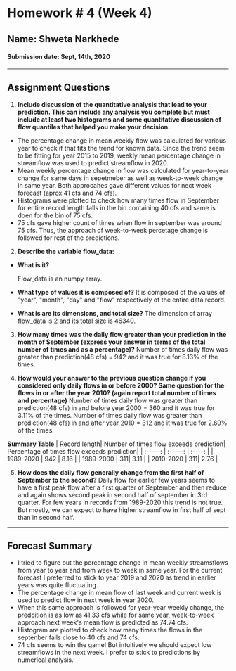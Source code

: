 # Homework # 4 (Week 4)
## Name: Shweta Narkhede
#### Submission date: Sept, 14th, 2020
___
## **Assignment Questions**

1. **Include discussion of the quantitative analysis that lead to your prediction. This can include any analysis you complete but must include at least two histograms and some quantitative discussion of flow quantiles that helped you make your decision.**

- The percentage change in mean weekly flow was calculated for various year to check if that fits the trend for known data. Since the trend seem to be fitting for year 2015 to 2019, weekly mean percentage change in streamflow was used to predict streamflow in 2020. 
- Mean weekly percentage change in flow was calculated for year-to-year change for same days in sepetmeber as well as week-to-week change in same year. Both approcahes gave different values for nect week forecast (aprox 41 cfs and 74 cfs).
- Histograms were plotted to check how many times flow in September for entire record length falls in the bin containing 40 cfs and same is doen for the bin of 75 cfs. 
- 75 cfs gave higher count of times when flow in september was around 75 cfs. Thus, the approach of week-to-week percetage change is followed for rest of the predictions.


2. **Describe the variable flow_data:**

- **What is it?**

    Flow_data is an numpy array.

- **What type of values it is composed of?**
    It is composed of the values of "year", "month", "day" and "flow" respectively of the entire data record.

- **What is are its dimensions, and total size?**
The dimension of array flow_data is 2 and its total size is 46340.

3. **How many times was the daily flow greater than your prediction in the month of September (express your answer in terms of the total number of times and as a percentage)?**
Number of times daily flow was greater than prediction(48 cfs) = 942 and it was true for 8.13% of the times. 

4. **How would your answer to the previous question change if you considered only daily flows in or before 2000? Same question for the flows in or after the year 2010? (again report total number of times and percentage)**
Number of times daily flow was greater than prediction(48 cfs) in and before year 2000 = 360 and it was true for 3.11% of the times.
Number of times daily flow was greater than prediction(48 cfs) in and after year 2010 = 312 and it was true for 2.69% of the times.

**Summary Table**
| Record length| Number of times flow exceeds prediction| Percentage of times flow exceeds prediction|
| :-----: | :-----: | :----: |
|  1989-2020 | 942  | 8.16    |
| 1989-2000   | 311| 3.11 |
| 2010-2020   | 311| 2.76 |


5. **How does the daily flow generally change from the first half of September to the second?**
Daily flow for earlier few years seems to have a first peak flow after a first quarter of September and then reduce and again shows second peak in second half of september in 3rd quarter. For few years in records from 1989-2020 this trend is not true. But mostly, we can expect to have higher streamflow in first half of sept than in second half. 
___

## **Forecast Summary**
- I tried to figure out the percentage change in mean weekly streamsflows from year to year and from week to week in same year. For the current forecast I preferred to stick to year 2019 and 2020 as trend in earlier years was quite fluctuating. 
- The percentage change in mean flow of last week and current week is used to predict flow in next week in year 2020.
- When this same approach is followed for year-year weekly change, the predcition is as low as 41.33 cfs while for same year, week-to-week approach next week's mean flow is predicted as 74.74 cfs.
- Histogram are plotted to check how many times the flows in the septenber falls close to 40 cfs and 74 cfs. 
- 74 cfs seems to win the game! But intuitively we should expect low streamflows in the next week. I prefer to stick to predictions by numerical analysis.



